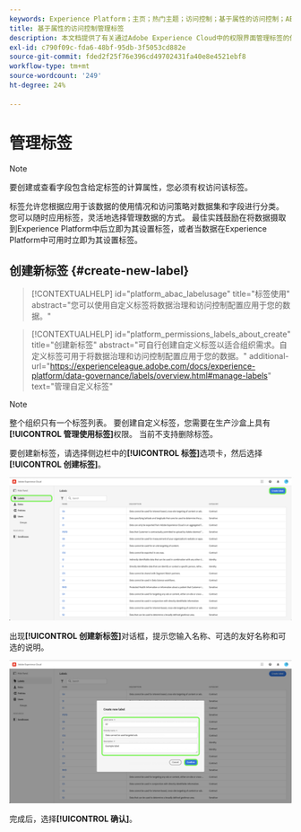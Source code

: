 ```yaml
---
keywords: Experience Platform；主页；热门主题；访问控制；基于属性的访问控制；ABAC
title: 基于属性的访问控制管理标签
description: 本文档提供了有关通过Adobe Experience Cloud中的权限界面管理标签的信息
exl-id: c790f09c-fda6-48bf-95db-3f5053cd882e
source-git-commit: fded2f25f76e396cd49702431fa40e8e4521ebf8
workflow-type: tm+mt
source-wordcount: '249'
ht-degree: 24%

---
```


# 管理标签

>[!NOTE]
>
>要创建或查看字段包含给定标签的计算属性，您必须有权访问该标签。

标签允许您根据应用于该数据的使用情况和访问策略对数据集和字段进行分类。 您可以随时应用标签，灵活地选择管理数据的方式。 最佳实践鼓励在将数据摄取到Experience Platform中后立即为其设置标签，或者当数据在Experience Platform中可用时立即为其设置标签。

## 创建新标签 {#create-new-label}

>[!CONTEXTUALHELP]
>id="platform_abac_labelusage"
>title="标签使用"
>abstract="您可以使用自定义标签将数据治理和访问控制配置应用于您的数据。"

>[!CONTEXTUALHELP]
>id="platform_permissions_labels_about_create"
>title="创建新标签"
>abstract="可自行创建自定义标签以适合组织需求。自定义标签可用于将数据治理和访问控制配置应用于您的数据。"
>additional-url="https://experienceleague.adobe.com/docs/experience-platform/data-governance/labels/overview.html#manage-labels" text="管理自定义标签"

>[!NOTE]
>
>整个组织只有一个标签列表。 要创建自定义标签，您需要在生产沙盒上具有&#x200B;**[!UICONTROL 管理使用标签]**&#x200B;权限。 当前不支持删除标签。

要创建新标签，请选择侧边栏中的&#x200B;**[!UICONTROL 标签]**&#x200B;选项卡，然后选择&#x200B;**[!UICONTROL 创建标签]**。

![flac-new-label](../../images/flac-ui/create-label.png)

出现&#x200B;**[!UICONTROL 创建新标签]**&#x200B;对话框，提示您输入名称、可选的友好名称和可选的说明。

![new-label-info](../../images/flac-ui/new-label-info.png)

完成后，选择&#x200B;**[!UICONTROL 确认]**。
